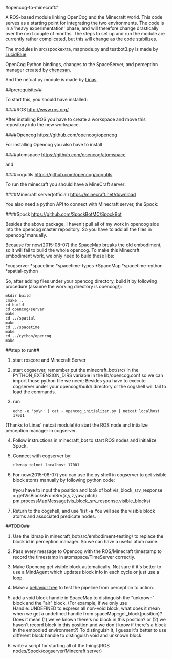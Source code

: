 #opencog-to-minecraft#

A ROS-based module linking OpenCog and the Minecraft world. This code serves as a starting point for integrating the two environments. The code is in a 'heavy experimentation' phase, and will therefore change drastically over the next couple of months. The steps to set up and run the module are currently rather complicated, but this will change as the code stabilizes.

The modules in src/spockextra, mapnode.py and testbot3.py is made by [LucidBlue](https://github.com/LucidBlue/ros-to-minecraft/).

OpenCog Python bindings, changes to the SpaceServer, and perception manager created by
[chenesan](https://github.com/chenesan/opencog-to-minecraft).

And the netcat.py module is made by [Linas](https://github.com/opencog/ros-behavior-scripting/blob/master/face_track/netcat.py).

##prerequisite##

To start this, you should have installed:

####ROS http://www.ros.org/

After installing ROS you have to create a workspace and move this repository into the new workspace.

####Opencog https://github.com/opencog/opencog

For installing Opencog you also have to install 

####atomspace https://github.com/opencog/atomspace

and

####cogutils https://github.com/opencog/cogutils

To run the minecraft you should have a MineCraft server:

####Minecraft server(official) https://minecraft.net/download

You also need a python API to connect with Minecraft server, the Spock:

####Spock https://github.com/SpockBotMC/SpockBot

Besides the above package, I haven't pull all of my work in opencog side into the opencog master repository. So you have to add all the files in opencog/ manually.

Because for now(2015-08-07) the SpaceMap breaks the old embodiment, so it will fail to build the whole opencog. To make this Minecraft embodiment work, we only need to build these libs:

*cogserver
*spacetime
*spacetime-types
*SpaceMap
*spacetime-cython
*spatial-cython

So, after adding files under your opencog directory, build it by following procedure (assume the working directory is opencog/):

    mkdir build
    cmake ..
    cd build
    cd opencog/server
    make
    cd ../spatial
    make
    cd ../spacetime
    make
    cd ../cython/opencog
    make

##step to run##

1. start roscore and Minecraft Server

2. start cogserver, remember put the minecraft_bot/src/ in the PYTHON_EXTENSION_DIRS variable in the lib/opencog.conf so we can import those python file we need; Besides you have to execute cogserver under your opencog/build/ directory or the cogshell will fail to load the commands.

3. run 

   `echo -e 'py\n' | cat - opencog_initializer.py | netcat localhost 17001` 

(Thanks to Linas' netcat module!)to start the ROS node and intialize perception manager in cogserver.

4. Follow instructions in minecraft_bot to start ROS nodes and initialize Spock.

5. Connect with cogserver by:

   `rlwrap telnet localhost 17001`

6. For now(2015-08-07) you can use the py shell in cogserver to get visible block atoms manually by following python code:

    #you have to input the position and look of bot
    vis_block_srv_response = getVisBlocksFromSrv(x,y,z,yaw,pitch)
    pm.processMapMessage(vis_block_srv_response.visible_blocks)

7. Return to the cogshell, and use 
   'list -a
   You will see the visible block atoms and associated predicate nodes.

##TODO##

1. Use the idmap in minecraft_bot/src/embodiment-testing/ to replace the block id in perception manager. So we can have a useful atom name.

2. Pass every message to Opencog with the ROS/Minecraft timestamp to record the timestamp in atomspace/TimeServer correctly.

3. Make Opencog get visible block automatically. Not sure if it's better to use a MindAgent which updates block info in each cycle or just use a loop.

4. Make a [behavior tree](http://wiki.opencog.org/w/Behavior_tree) to test the pipeline from perception to action. 

5. add a void block handle in SpaceMap to distinguish the "unknown" block and the "air" block. (For example, if we only use Handle::UNDEFINED to express all non-void block, what does it mean when we get a undefined handle from spaceMap::get_block(position)? Does it mean (1) we've known there's no block in this position? or (2) we haven't record block in this position and we don't know if there's a block in the embodied environment?) To distinguish it, I guess it's better to use different block handle to distinguish void and unknown block.

6. write a script for starting all of the things(ROS nodes/Spock/cogserver/Minecraft server)

